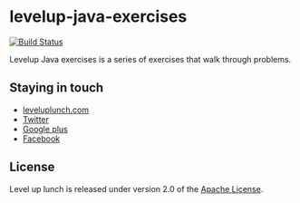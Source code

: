levelup-java-exercises
=====================

[![Build Status](https://travis-ci.org/leveluplunch/levelup-java-exercises.png?branch=master)](https://travis-ci.org/leveluplunch/levelup-java-exercises)

Levelup Java exercises is a series of exercises that walk through problems.

## Staying in touch

* [leveluplunch.com](http://www.leveluplunch.com)
* [Twitter](https://twitter.com/leveluplunch)
* [Google plus](https://plus.google.com/+Leveluplunch)
* [Facebook](https://www.facebook.com/leveluplunch) 

	 
## License

Level up lunch is released under version 2.0 of the [Apache License](http://www.apache.org/licenses/LICENSE-2.0).
